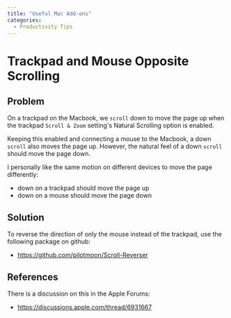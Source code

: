 ```yaml
---
title: "Useful Mac Add-ons"
categories:
  - Productivity Tips
---
```


# Trackpad and Mouse Opposite Scrolling
## Problem
On a trackpad on the Macbook, we `scroll` down to move the page up when the 
trackpad `Scroll & Zoom` setting's Natural Scrolling option is enabled.

Keeping this enabled and connecting a mouse to the Macbook, a down `scroll` 
also moves the page up. However, the natural feel of a down `scroll` should 
move the page down.

I personally like the same motion on different devices to move the page differently:
- down on a trackpad should move the page up
- down on a mouse should move the page down

## Solution
To reverse the direction of only the mouse instead of the trackpad, 
use the following package on github:
- https://github.com/pilotmoon/Scroll-Reverser
  
## References
There is a discussion on this in the Apple Forums:
- https://discussions.apple.com/thread/6931667
